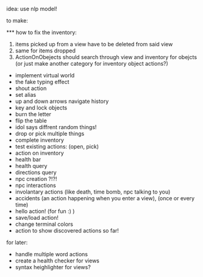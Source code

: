 idea:
    use nlp model!

to make:

*** how to fix the inventory:
1. items picked up from a view have to be deleted from said view
2. same for items dropped
3. ActionOnObejects should search through view and inventory for obejcts
(or just make another category for inventory object actions?)

- implement virtual world
- the fake typing effect
- shout action
- set alias
- up and down arrows navigate history
- key and lock objects
- burn the letter
- flip the table
- idol says diffrent random things!
- drop or pick multiple things
- complete inventory
- test existing actions: (open, pick)
- action on inventory
- health bar
- health query
- directions query
- npc creation ?!?!
- npc interactions
- involantary actions (like death, time bomb, npc talking to you)
- accidents (an action happening when you enter a view), (once or every time)
- hello action! (for fun :) )
- save/load action!
- change terminal colors
- action to show discovered actions so far!

for later:
- handle multiple word actions
- create a health checker for views
- syntax heighlighter for views?
